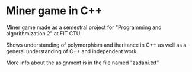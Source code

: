 # Miner game in C++

Miner game made as a semestral project for "Programming and algorithmization 2" at FIT CTU.

Shows understanding of polymorphism and iheritance in C++ as well as a general understanding of C++ and independent work.

More info about the asignment is in the file named "zadání.txt"

